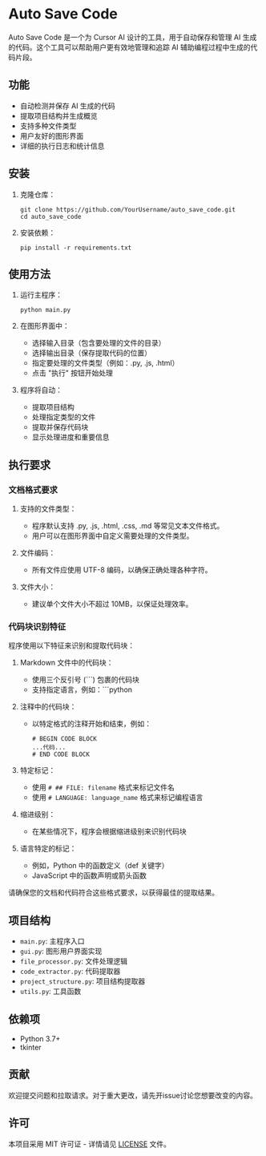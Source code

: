 # Auto Save Code

Auto Save Code 是一个为 Cursor AI 设计的工具，用于自动保存和管理 AI 生成的代码。这个工具可以帮助用户更有效地管理和追踪 AI 辅助编程过程中生成的代码片段。

## 功能

- 自动检测并保存 AI 生成的代码
- 提取项目结构并生成概览
- 支持多种文件类型
- 用户友好的图形界面
- 详细的执行日志和统计信息

## 安装

1. 克隆仓库：
   ```
   git clone https://github.com/YourUsername/auto_save_code.git
   cd auto_save_code
   ```

2. 安装依赖：
   ```
   pip install -r requirements.txt
   ```

## 使用方法

1. 运行主程序：
   ```
   python main.py
   ```

2. 在图形界面中：
   - 选择输入目录（包含要处理的文件的目录）
   - 选择输出目录（保存提取代码的位置）
   - 指定要处理的文件类型（例如：.py, .js, .html）
   - 点击 "执行" 按钮开始处理

3. 程序将自动：
   - 提取项目结构
   - 处理指定类型的文件
   - 提取并保存代码块
   - 显示处理进度和重要信息

## 执行要求

### 文档格式要求

1. 支持的文件类型：
   - 程序默认支持 .py, .js, .html, .css, .md 等常见文本文件格式。
   - 用户可以在图形界面中自定义需要处理的文件类型。

2. 文件编码：
   - 所有文件应使用 UTF-8 编码，以确保正确处理各种字符。

3. 文件大小：
   - 建议单个文件大小不超过 10MB，以保证处理效率。

### 代码块识别特征

程序使用以下特征来识别和提取代码块：

1. Markdown 文件中的代码块：
   - 使用三个反引号 (```) 包裹的代码块
   - 支持指定语言，例如：```python

2. 注释中的代码块：
   - 以特定格式的注释开始和结束，例如：
     ```
     # BEGIN CODE BLOCK
     ...代码...
     # END CODE BLOCK
     ```

3. 特定标记：
   - 使用 `# ## FILE: filename` 格式来标记文件名
   - 使用 `# LANGUAGE: language_name` 格式来标记编程语言

4. 缩进级别：
   - 在某些情况下，程序会根据缩进级别来识别代码块

5. 语言特定的标记：
   - 例如，Python 中的函数定义（def 关键字）
   - JavaScript 中的函数声明或箭头函数

请确保您的文档和代码符合这些格式要求，以获得最佳的提取结果。

## 项目结构

- `main.py`: 主程序入口
- `gui.py`: 图形用户界面实现
- `file_processor.py`: 文件处理逻辑
- `code_extractor.py`: 代码提取器
- `project_structure.py`: 项目结构提取器
- `utils.py`: 工具函数

## 依赖项

- Python 3.7+
- tkinter

## 贡献

欢迎提交问题和拉取请求。对于重大更改，请先开issue讨论您想要改变的内容。

## 许可

本项目采用 MIT 许可证 - 详情请见 [LICENSE](LICENSE) 文件。